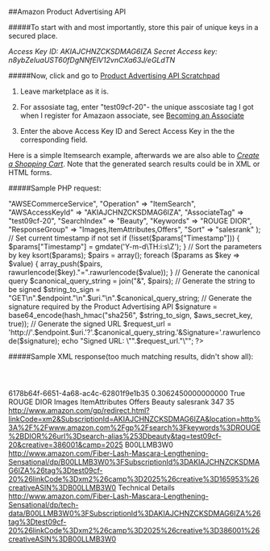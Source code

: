 ##Amazon Product Advertising API




#####To start with and most importantly, store this pair of unique keys in a secured place.


*Access Key ID: AKIAJCHNZCKSDMAG6IZA*
*Secret Access key: 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*


#####Now, click and go to [Product Advertising API Scratchpad](http://webservices.amazon.com/scratchpad/index.html)


1. Leave marketplace as it is.
2. For assosiate tag, enter "test09cf-20"- the unique asscosiate tag I got when I register for Amazaon associate, see [Becoming an Associate](http://docs.aws.amazon.com/AWSECommerceService/latest/DG/becomingAssociate.html)

3. Enter the above Access Key ID and Serect Access Key in the the corresponding field.


Here is a simple Itemsearch example, afterwards we are also able to *[Create a Shopping Cart](http://docs.aws.amazon.com/AWSECommerceService/latest/DG/ImplementingaShoppingCart.html)*. Note that the generated search results could be in XML or HTML forms.


#####Sample PHP request:

<?php

// Your AWS Access Key ID, as taken from the AWS Your Account page
$aws_access_key_id = "AKIAJCHNZCKSDMAG6IZA";

// Your AWS Secret Key corresponding to the above ID, as taken from the AWS Your Account page
$aws_secret_key = "n8ybZeIuaUST60fDgNNfElV12vnCXa63J/eGLdTN";

// The region you are interested in
$endpoint = "webservices.amazon.com";

$uri = "/onca/xml";

$params = array(
    "Service" => "AWSECommerceService",
    "Operation" => "ItemSearch",
    "AWSAccessKeyId" => "AKIAJCHNZCKSDMAG6IZA",
    "AssociateTag" => "test09cf-20",
    "SearchIndex" => "Beauty",
    "Keywords" => "ROUGE DIOR",
    "ResponseGroup" => "Images,ItemAttributes,Offers",
    "Sort" => "salesrank"
);

// Set current timestamp if not set
if (!isset($params["Timestamp"])) {
    $params["Timestamp"] = gmdate('Y-m-d\TH:i:s\Z');
}

// Sort the parameters by key
ksort($params);

$pairs = array();

foreach ($params as $key => $value) {
    array_push($pairs, rawurlencode($key)."=".rawurlencode($value));
}

// Generate the canonical query
$canonical_query_string = join("&", $pairs);

// Generate the string to be signed
$string_to_sign = "GET\n".$endpoint."\n".$uri."\n".$canonical_query_string;

// Generate the signature required by the Product Advertising API
$signature = base64_encode(hash_hmac("sha256", $string_to_sign, $aws_secret_key, true));

// Generate the signed URL
$request_url = 'http://'.$endpoint.$uri.'?'.$canonical_query_string.'&Signature='.rawurlencode($signature);

echo "Signed URL: \"".$request_url."\"";

?>


#####Sample XML response(too much matching results, didn't show all):
<?xml version="1.0" ?>
<ItemSearchResponse
    xmlns="http://webservices.amazon.com/AWSECommerceService/2011-08-01">
    <OperationRequest>
        <HTTPHeaders>
            <Header Name="UserAgent" Value="Mozilla/5.0 (Macintosh; Intel Mac OS X 10_11_3) AppleWebKit/537.36 (KHTML, like Gecko) Chrome/49.0.2623.87 Safari/537.36"></Header>
        </HTTPHeaders>
        <RequestId>6178b64f-6651-4a68-ac4c-62801f9e1b35</RequestId>
        <Arguments>
            <Argument Name="AWSAccessKeyId" Value="AKIAJCHNZCKSDMAG6IZA"></Argument>
            <Argument Name="AssociateTag" Value="test09cf-20"></Argument>
            <Argument Name="Keywords" Value="ROUGE DIOR"></Argument>
            <Argument Name="Operation" Value="ItemSearch"></Argument>
            <Argument Name="ResponseGroup" Value="Images,ItemAttributes,Offers"></Argument>
            <Argument Name="SearchIndex" Value="Beauty"></Argument>
            <Argument Name="Service" Value="AWSECommerceService"></Argument>
            <Argument Name="Sort" Value="salesrank"></Argument>
            <Argument Name="Timestamp" Value="2016-03-22T04:50:34.000Z"></Argument>
            <Argument Name="Signature" Value="H/UzJWue7AI28R9fz+2gRJOabzUuuripQDke8O/FtbI="></Argument>
        </Arguments>
        <RequestProcessingTime>0.3062450000000000</RequestProcessingTime>
    </OperationRequest>
    <Items>
        <Request>
            <IsValid>True</IsValid>
            <ItemSearchRequest>
                <Keywords>ROUGE DIOR</Keywords>
                <ResponseGroup>Images</ResponseGroup>
                <ResponseGroup>ItemAttributes</ResponseGroup>
                <ResponseGroup>Offers</ResponseGroup>
                <SearchIndex>Beauty</SearchIndex>
                <Sort>salesrank</Sort>
            </ItemSearchRequest>
        </Request>
        <TotalResults>347</TotalResults>
        <TotalPages>35</TotalPages>
        <MoreSearchResultsUrl>http://www.amazon.com/gp/redirect.html?linkCode=xm2&SubscriptionId=AKIAJCHNZCKSDMAG6IZA&location=http%3A%2F%2Fwww.amazon.com%2Fgp%2Fsearch%3Fkeywords%3DROUGE%2BDIOR%26url%3Dsearch-alias%253Dbeauty&tag=test09cf-20&creative=386001&camp=2025</MoreSearchResultsUrl>
        <Item>
            <ASIN>B00LLMB3W0</ASIN>
            <DetailPageURL>http://www.amazon.com/Fiber-Lash-Mascara-Lengthening-Sensational/dp/B00LLMB3W0%3FSubscriptionId%3DAKIAJCHNZCKSDMAG6IZA%26tag%3Dtest09cf-20%26linkCode%3Dxm2%26camp%3D2025%26creative%3D165953%26creativeASIN%3DB00LLMB3W0</DetailPageURL>
            <ItemLinks>
                <ItemLink>
                    <Description>Technical Details</Description>
                    <URL>http://www.amazon.com/Fiber-Lash-Mascara-Lengthening-Sensational/dp/tech-data/B00LLMB3W0%3FSubscriptionId%3DAKIAJCHNZCKSDMAG6IZA%26tag%3Dtest09cf-20%26linkCode%3Dxm2%26camp%3D2025%26creative%3D386001%26creativeASIN%3DB00LLMB3W0</URL>
                </ItemLink>
                <ItemLink>







